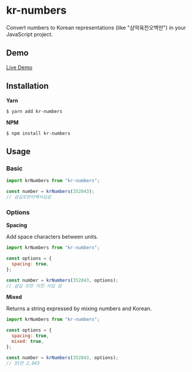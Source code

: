 # kr-numbers

Convert numbers to Korean representations (like "삼억육천오백만") in your JavaScript project.

## Demo

[Live Demo](https://devhudi.github.io/kr-numbers/)

## Installation

**Yarn**

```
$ yarn add kr-numbers
```

**NPM**

```
$ npm install kr-numbers
```

## Usage

### Basic

```javascript
import krNumbers from "kr-numbers";

const number = krNumbers(352043);
// 삼십오만이백사십삼
```

### Options

**Spacing**

Add space characters between units.

```javascript
import krNumbers from "kr-numbers";

const options = {
  spacing: true,
};

const number = krNumbers(352043, options);
// 삼십 오만 이천 사십 삼
```

**Mixed**

Returns a string expressed by mixing numbers and Korean.

```javascript
import krNumbers from "kr-numbers";

const options = {
  spacing: true,
  mixed: true,
};

const number = krNumbers(352043, options);
// 35만 2,043
```
